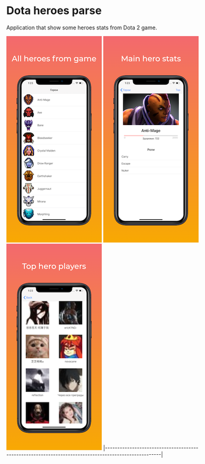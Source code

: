 # Dota heroes parse

Application that show some heroes stats from Dota 2 game. 

![preview1](Previews/preview.png) ![preview2](Previews/preview2.png) ![preview3](Previews/preview3.png)
|-----------------------------------------------------------------------------------------------------|
